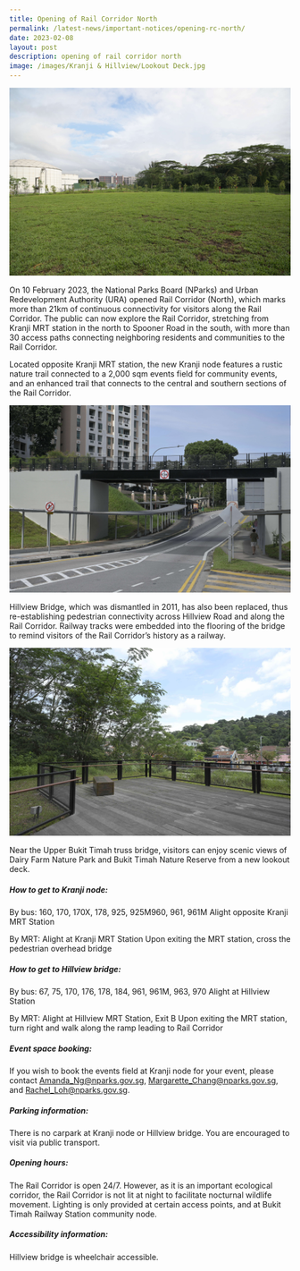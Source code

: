 ```yaml
---
title: Opening of Rail Corridor North
permalink: /latest-news/important-notices/opening-rc-north/
date: 2023-02-08
layout: post
description: opening of rail corridor north
image: /images/Kranji & Hillview/Lookout Deck.jpg
---
```

![Kranji Node](/images/Kranji%20&%20Hillview/Kranji%20Node.jpg)

On 10 February 2023, the National Parks Board (NParks) and Urban Redevelopment Authority (URA) opened Rail Corridor (North), which marks more than 21km of continuous connectivity for visitors along the Rail Corridor. The public can now explore the Rail Corridor, stretching from Kranji MRT station in the north to Spooner Road in the south, with more than 30 access paths connecting neighboring residents and communities to the Rail Corridor.

Located opposite Kranji MRT station, the new Kranji node features a rustic nature trail connected to a 2,000 sqm events field for community events, and an enhanced trail that connects to the central and southern sections of the Rail Corridor.


![Hillview Bridge](/images/Kranji%20&%20Hillview/Hillview%20Bridge.jpg)

Hillview Bridge, which was dismantled in 2011, has also been replaced, thus re-establishing pedestrian connectivity across Hillview Road and along the Rail Corridor. Railway tracks were embedded into the flooring of the bridge to remind visitors of the Rail Corridor’s history as a railway.


![Lookout Deck](/images/Kranji%20&%20Hillview/Lookout%20Deck.jpg)

Near the Upper Bukit Timah truss bridge, visitors can enjoy scenic views of Dairy Farm Nature Park and Bukit Timah Nature Reserve from a new lookout deck.


##### **How to get to Kranji node:**
By bus: 160, 170, 170X, 178, 925, 925M960, 961, 961M
Alight opposite Kranji MRT Station

By MRT: Alight at Kranji MRT Station
Upon exiting the MRT station, cross the pedestrian overhead bridge

##### **How to get to Hillview bridge:**
By bus: 67, 75, 170, 176, 178, 184, 961, 961M, 963, 970
Alight at Hillview Station 

By MRT: Alight at Hillview MRT Station, Exit B
Upon exiting the MRT station, turn right and walk along the ramp leading to Rail Corridor


##### **Event space booking:**
If you wish to book the events field at Kranji node for your event, please contact Amanda_Ng@nparks.gov.sg, Margarette_Chang@nparks.gov.sg, and Rachel_Loh@nparks.gov.sg.

##### **Parking information:** 
There is no carpark at Kranji node or Hillview bridge. You are encouraged to visit via public transport.

##### **Opening hours:**
The Rail Corridor is open 24/7. However, as it is an important ecological corridor, the Rail Corridor is not lit at night to facilitate nocturnal wildlife movement. Lighting is only provided at certain access points, and at Bukit Timah Railway Station community node.

##### **Accessibility information:**
Hillview bridge is wheelchair accessible.